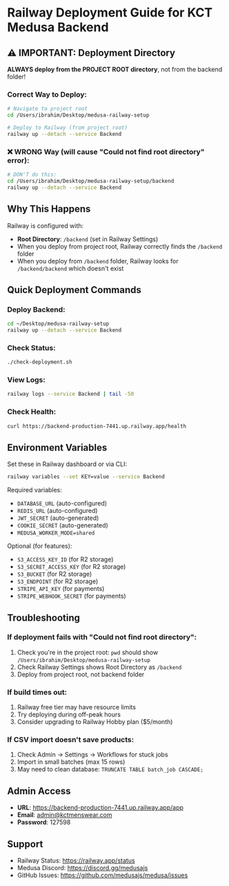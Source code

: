 # Railway Deployment Guide for KCT Medusa Backend

## ⚠️ IMPORTANT: Deployment Directory

**ALWAYS deploy from the PROJECT ROOT directory**, not from the backend folder!

### Correct Way to Deploy:
```bash
# Navigate to project root
cd /Users/ibrahim/Desktop/medusa-railway-setup

# Deploy to Railway (from project root)
railway up --detach --service Backend
```

### ❌ WRONG Way (will cause "Could not find root directory" error):
```bash
# DON'T do this:
cd /Users/ibrahim/Desktop/medusa-railway-setup/backend
railway up --detach --service Backend
```

## Why This Happens

Railway is configured with:
- **Root Directory**: `/backend` (set in Railway Settings)
- When you deploy from project root, Railway correctly finds the `/backend` folder
- When you deploy from `/backend` folder, Railway looks for `/backend/backend` which doesn't exist

## Quick Deployment Commands

### Deploy Backend:
```bash
cd ~/Desktop/medusa-railway-setup
railway up --detach --service Backend
```

### Check Status:
```bash
./check-deployment.sh
```

### View Logs:
```bash
railway logs --service Backend | tail -50
```

### Check Health:
```bash
curl https://backend-production-7441.up.railway.app/health
```

## Environment Variables

Set these in Railway dashboard or via CLI:
```bash
railway variables --set KEY=value --service Backend
```

Required variables:
- `DATABASE_URL` (auto-configured)
- `REDIS_URL` (auto-configured)
- `JWT_SECRET` (auto-generated)
- `COOKIE_SECRET` (auto-generated)
- `MEDUSA_WORKER_MODE=shared`

Optional (for features):
- `S3_ACCESS_KEY_ID` (for R2 storage)
- `S3_SECRET_ACCESS_KEY` (for R2 storage)
- `S3_BUCKET` (for R2 storage)
- `S3_ENDPOINT` (for R2 storage)
- `STRIPE_API_KEY` (for payments)
- `STRIPE_WEBHOOK_SECRET` (for payments)

## Troubleshooting

### If deployment fails with "Could not find root directory":
1. Check you're in the project root: `pwd` should show `/Users/ibrahim/Desktop/medusa-railway-setup`
2. Check Railway Settings shows Root Directory as `/backend`
3. Deploy from project root, not backend folder

### If build times out:
1. Railway free tier may have resource limits
2. Try deploying during off-peak hours
3. Consider upgrading to Railway Hobby plan ($5/month)

### If CSV import doesn't save products:
1. Check Admin → Settings → Workflows for stuck jobs
2. Import in small batches (max 15 rows)
3. May need to clean database: `TRUNCATE TABLE batch_job CASCADE;`

## Admin Access

- **URL**: https://backend-production-7441.up.railway.app/app
- **Email**: admin@kctmenswear.com
- **Password**: 127598

## Support

- Railway Status: https://railway.app/status
- Medusa Discord: https://discord.gg/medusajs
- GitHub Issues: https://github.com/medusajs/medusa/issues